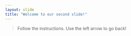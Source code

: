```yaml
---
layout: slide
title: "Welcome to our second slide!"
---
```

> Follow the instructions.
Use the left arrow to go back!

